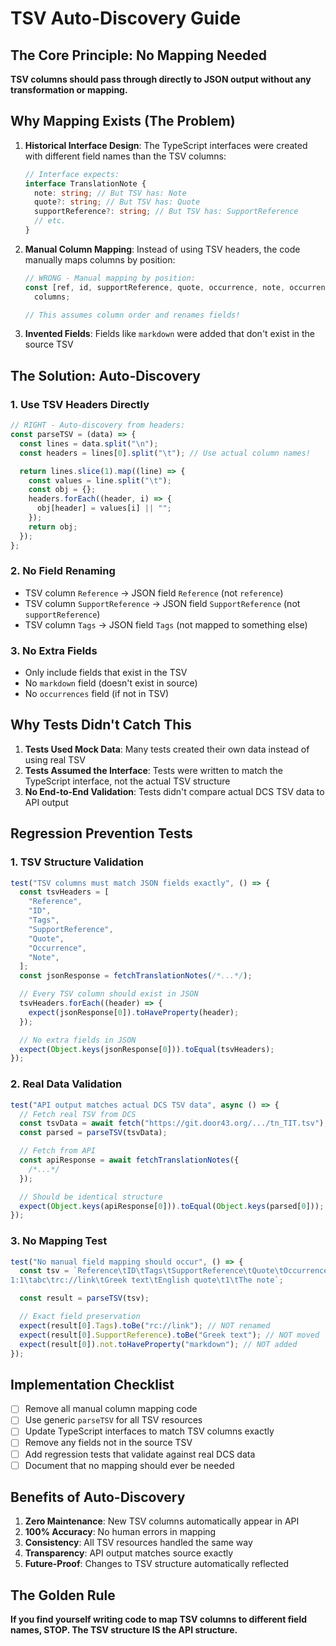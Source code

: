 # TSV Auto-Discovery Guide

## The Core Principle: No Mapping Needed

**TSV columns should pass through directly to JSON output without any transformation or mapping.**

## Why Mapping Exists (The Problem)

1. **Historical Interface Design**: The TypeScript interfaces were created with different field names than the TSV columns:

   ```typescript
   // Interface expects:
   interface TranslationNote {
     note: string; // But TSV has: Note
     quote?: string; // But TSV has: Quote
     supportReference?: string; // But TSV has: SupportReference
     // etc.
   }
   ```

2. **Manual Column Mapping**: Instead of using TSV headers, the code manually maps columns by position:

   ```javascript
   // WRONG - Manual mapping by position:
   const [ref, id, supportReference, quote, occurrence, note, occurrenceNote] =
     columns;

   // This assumes column order and renames fields!
   ```

3. **Invented Fields**: Fields like `markdown` were added that don't exist in the source TSV

## The Solution: Auto-Discovery

### 1. Use TSV Headers Directly

```javascript
// RIGHT - Auto-discovery from headers:
const parseTSV = (data) => {
  const lines = data.split("\n");
  const headers = lines[0].split("\t"); // Use actual column names!

  return lines.slice(1).map((line) => {
    const values = line.split("\t");
    const obj = {};
    headers.forEach((header, i) => {
      obj[header] = values[i] || "";
    });
    return obj;
  });
};
```

### 2. No Field Renaming

- TSV column `Reference` → JSON field `Reference` (not `reference`)
- TSV column `SupportReference` → JSON field `SupportReference` (not `supportReference`)
- TSV column `Tags` → JSON field `Tags` (not mapped to something else)

### 3. No Extra Fields

- Only include fields that exist in the TSV
- No `markdown` field (doesn't exist in source)
- No `occurrences` field (if not in TSV)

## Why Tests Didn't Catch This

1. **Tests Used Mock Data**: Many tests created their own data instead of using real TSV
2. **Tests Assumed the Interface**: Tests were written to match the TypeScript interface, not the actual TSV structure
3. **No End-to-End Validation**: Tests didn't compare actual DCS TSV data to API output

## Regression Prevention Tests

### 1. TSV Structure Validation

```javascript
test("TSV columns must match JSON fields exactly", () => {
  const tsvHeaders = [
    "Reference",
    "ID",
    "Tags",
    "SupportReference",
    "Quote",
    "Occurrence",
    "Note",
  ];
  const jsonResponse = fetchTranslationNotes(/*...*/);

  // Every TSV column should exist in JSON
  tsvHeaders.forEach((header) => {
    expect(jsonResponse[0]).toHaveProperty(header);
  });

  // No extra fields in JSON
  expect(Object.keys(jsonResponse[0])).toEqual(tsvHeaders);
});
```

### 2. Real Data Validation

```javascript
test("API output matches actual DCS TSV data", async () => {
  // Fetch real TSV from DCS
  const tsvData = await fetch("https://git.door43.org/.../tn_TIT.tsv");
  const parsed = parseTSV(tsvData);

  // Fetch from API
  const apiResponse = await fetchTranslationNotes({
    /*...*/
  });

  // Should be identical structure
  expect(Object.keys(apiResponse[0])).toEqual(Object.keys(parsed[0]));
});
```

### 3. No Mapping Test

```javascript
test("No manual field mapping should occur", () => {
  const tsv = `Reference\tID\tTags\tSupportReference\tQuote\tOccurrence\tNote
1:1\tabc\trc://link\tGreek text\tEnglish quote\t1\tThe note`;

  const result = parseTSV(tsv);

  // Exact field preservation
  expect(result[0].Tags).toBe("rc://link"); // NOT renamed
  expect(result[0].SupportReference).toBe("Greek text"); // NOT moved
  expect(result[0]).not.toHaveProperty("markdown"); // NOT added
});
```

## Implementation Checklist

- [ ] Remove all manual column mapping code
- [ ] Use generic `parseTSV` for all TSV resources
- [ ] Update TypeScript interfaces to match TSV columns exactly
- [ ] Remove any fields not in the source TSV
- [ ] Add regression tests that validate against real DCS data
- [ ] Document that no mapping should ever be needed

## Benefits of Auto-Discovery

1. **Zero Maintenance**: New TSV columns automatically appear in API
2. **100% Accuracy**: No human errors in mapping
3. **Consistency**: All TSV resources handled the same way
4. **Transparency**: API output matches source exactly
5. **Future-Proof**: Changes to TSV structure automatically reflected

## The Golden Rule

**If you find yourself writing code to map TSV columns to different field names, STOP. The TSV structure IS the API structure.**
